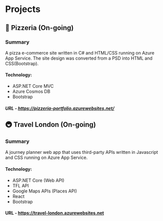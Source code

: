 # Projects

## :pizza: Pizzeria (On-going)
### Summary
A pizza e-commerce site written in C# and HTML/CSS running on Azure App Service. The site design was converted from a PSD into HTML and CSS(Bootstrap).

#### Technology:
- ASP.NET Core MVC
- Azure Cosmos DB
- Bootstrap

##### URL - <https://pizzeria-portfolio.azurewebsites.net/>
 
## :metro: Travel London (On-going)
### Summary
A journey planner web app that uses third-party APIs written in Javascript and CSS running on Azure App Service.

#### Technology:
- ASP.NET Core (Web API)
- TFL API
- Google Maps APIs (Places API)
- React
- Bootstrap

#### URL - <https://travel-london.azurewebsites.net>
